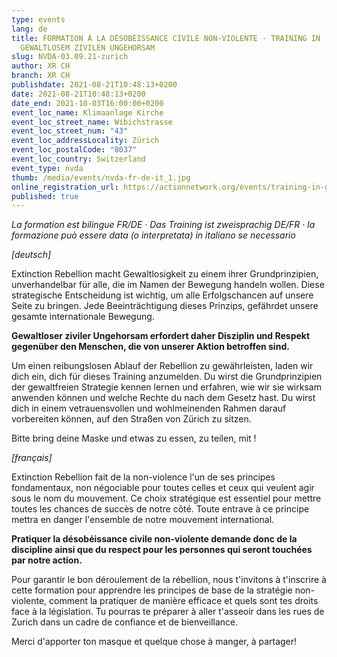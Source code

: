 ```yaml
---
type: events
lang: de
title: FORMATION À LA DÉSOBÉISSANCE CIVILE NON-VIOLENTE · TRAINING IN
  GEWALTLOSEM ZIVILEN UNGEHORSAM
slug: NVDA-03.09.21-zurich
author: XR CH
branch: XR CH
publishdate: 2021-08-21T10:48:13+0200
date: 2021-08-21T10:48:13+0200
date_end: 2021-10-03T16:00:00+0200
event_loc_name: Klimaanlage Kirche
event_loc_street_name: Wibichstrasse
event_loc_street_num: "43"
event_loc_addressLocality: Zürich
event_loc_postalCode: "8037"
event_loc_country: Switzerland
event_type: nvda
thumb: /media/events/nvda-fr-de-it_1.jpg
online_registration_url: https://actionnetwork.org/events/training-in-gewaltlosem-zivilen-ungehorsam-4
published: true
---
```

*La formation est bilingue FR/DE · Das Training ist zweisprachig DE/FR · la formazione può essere data (o interpretata) in italiano se necessario*

*\[deutsch]*

Extinction Rebellion macht Gewaltlosigkeit zu einem ihrer Grundprinzipien, unverhandelbar für alle, die im Namen der Bewegung handeln wollen. Diese strategische Entscheidung ist wichtig, um alle Erfolgschancen auf unsere Seite zu bringen. Jede Beeinträchtigung dieses Prinzips, gefährdet unsere gesamte internationale Bewegung.

**Gewaltloser ziviler Ungehorsam erfordert daher Disziplin und Respekt gegenüber den Menschen, die von unserer Aktion betroffen sind.**

Um einen reibungslosen Ablauf der Rebellion zu gewährleisten, laden wir dich ein, dich für dieses Training anzumelden. Du wirst die Grundprinzipien der gewaltfreien Strategie kennen lernen und erfahren, wie wir sie wirksam anwenden können und welche Rechte du nach dem Gesetz hast. Du wirst dich in einem vetrauensvollen und wohlmeinenden Rahmen darauf vorbereiten können, auf den Straßen von Zürich zu sitzen.

Bitte bring deine Maske und etwas zu essen, zu teilen, mit !

*\[français]*

Extinction Rebellion fait de la non-violence l'un de ses principes fondamentaux, non négociable pour toutes celles et ceux qui veulent agir sous le nom du mouvement. Ce choix stratégique est essentiel pour mettre toutes les chances de succès de notre côté. Toute entrave à ce principe mettra en danger l'ensemble de notre mouvement international. 

**Pratiquer la désobéissance civile non-violente demande donc de la discipline ainsi que du respect pour les personnes qui seront touchées par notre action.**

Pour garantir le bon déroulement de la rébellion, nous t'invitons à t'inscrire à cette formation pour apprendre les principes de base de la stratégie non-violente, comment la pratiquer de manière efficace et quels sont tes droits face à la législation. Tu pourras te préparer à aller t'asseoir dans les rues de Zurich dans un cadre de confiance et de bienveillance. 

Merci d'apporter ton masque et quelque chose à manger, à partager!